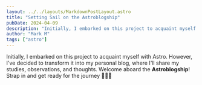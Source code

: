 ```yaml
---
layout: ../../layouts/MarkdownPostLayout.astro
title: "Setting Sail on the Astroblogship"
pubDate: 2024-04-09
description: "Initially, I embarked on this project to acquaint myself with Astro. However, I've decided to transform it..."
author: "Mark M"
tags: ["astro"]
---
```


Initially, I embarked on this project to acquaint myself with Astro. However, I've decided to transform it into my personal blog, where I'll share my studies, observations, and thoughts. Welcome aboard the **Astroblogship**! Strap in and get ready for the journey 🧑‍🚀🚀
